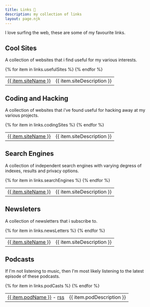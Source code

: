 ```yaml
---
title: Links 🔗
description: my collection of links
layout: page.njk
---
```


I love surfing the web, these are some of my favourite links.

## Cool Sites

A collection of websites that i find useful for my various interests.

<table>
<tbody>
{% for item in links.usefulSites %}
<tr>
<td><a href="{{ item.url }}" target="_blank">{{ item.siteName }}</a></td>
<td>{{ item.siteDescription }}</td>
</tr>
{% endfor %}
</tbody>
</table>

## Coding and Hacking

A collection of websites that i've found useful for hacking away at my various projects.

<table>
<tbody>
{% for item in links.codingSites %}
<tr>
<td><a href="{{ item.url }}">{{ item.siteName }}</a></td>
<td>{{ item.siteDescription }}</td>
</tr>
{% endfor %}
</tbody>
</table>

## Search Engines

A collection of independent search engines with varying degress of indexes, results and privacy options.

<table>
<tbody>
{% for item in links.searchEngines %}
<tr>
<td><a href="{{ item.url }}" target="_blank">{{ item.siteName }}</a></td>
<td>{{ item.siteDescription }}</td>
</tr>
{% endfor %}
</tbody>
</table>

## Newsleters

A collection of newsletters that i subscribe to.

<table>
<tbody>
{% for item in links.newsLetters %}
<tr>
<td><a href="{{ item.url }}" target="_blank">{{ item.siteName }}</a></td>
<td>{{ item.siteDescription }}</td>
</tr>
{% endfor %}
</tbody>
</table>

## Podcasts

If I'm not listening to music, then I'm most likely listening to the latest episode of these podcasts.

<table>
<tbody>
{% for item in links.podCasts %}
<tr>
<td><a href="{{ item.url }}" target="_blank">{{ item.podName }}</a> - <a href="{{ item.rss }}" target="_blank">rss</a></td>
<td>{{ item.podDescription }}</td>
</tr>
{% endfor %}
</tbody>
</table>